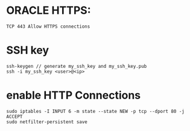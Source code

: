 # ORACLE HTTPS:
```
TCP 443 Allow HTTPS connections
```

# SSH key
```
ssh-keygen // generate my_ssh_key and my_ssh_key.pub
ssh -i my_ssh_key <user>@<ip>
```

# enable HTTP Connections
```
sudo iptables -I INPUT 6 -m state --state NEW -p tcp --dport 80 -j ACCEPT
sudo netfilter-persistent save
```
